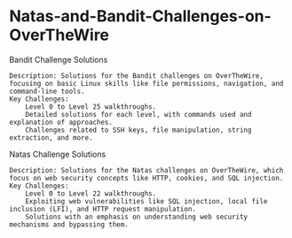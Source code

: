 # Natas-and-Bandit-Challenges-on-OverTheWire
Bandit Challenge Solutions

    Description: Solutions for the Bandit challenges on OverTheWire, focusing on basic Linux skills like file permissions, navigation, and command-line tools.
    Key Challenges:
        Level 0 to Level 25 walkthroughs.
        Detailed solutions for each level, with commands used and explanation of approaches.
        Challenges related to SSH keys, file manipulation, string extraction, and more.

Natas Challenge Solutions

    Description: Solutions for the Natas challenges on OverTheWire, which focus on web security concepts like HTTP, cookies, and SQL injection.
    Key Challenges:
        Level 0 to Level 22 walkthroughs.
        Exploiting web vulnerabilities like SQL injection, local file inclusion (LFI), and HTTP request manipulation.
        Solutions with an emphasis on understanding web security mechanisms and bypassing them.
